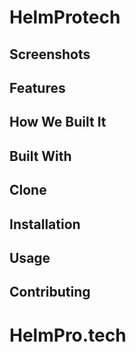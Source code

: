 # HelmProtech

## Screenshots 

## Features

## How We Built It

## Built With

## Clone

## Installation

## Usage

## Contributing

# HelmPro.tech


